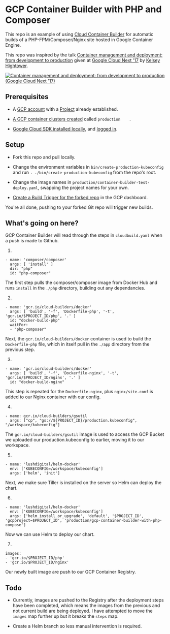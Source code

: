 # GCP Container Builder with PHP and Composer

This repo is an example of using [Cloud Container Builder](https://cloud.google.com/container-builder/docs/quickstart-gcloud) for automatic builds of a PHP-FPM/Composer/Nginx site hosted in Google Container Engine.

This repo was inspired by the talk [Container management and deployment: from development to production](https://www.youtube.com/watch?v=XL9CQobFB8I) given at [Google Cloud Next '17](https://www.youtube.com/playlist?list=PLIivdWyY5sqI8RuUibiH8sMb1ExIw0lAR) by [Kelsey Hightower](https://twitter.com/kelseyhightower).

[![Container management and deployment: from development to production (Google Cloud Next '17)](https://img.youtube.com/vi/XL9CQobFB8I/0.jpg)](https://www.youtube.com/watch?v=XL9CQobFB8I)

## Prerequisites

* A [GCP account](https://cloud.google.com/) with a [Project](https://cloud.google.com/resource-manager/docs/creating-managing-projects) already established.

* [A GCP container clusters created](https://cloud.google.com/sdk/gcloud/reference/container/clusters/create) called `production	`.

* [Google Cloud SDK installed locally](https://cloud.google.com/sdk/downloads), and [logged in](https://cloud.google.com/sdk/gcloud/reference/auth/login).

## Setup

* Fork this repo and pull locally.

* Change the environment variables in `bin/create-production-kubeconfig` and run `. ./bin/create-production-kubeconfig` from the repo's root.

* Change the image names in `production/container-builder-test-deploy.yaml`, swapping the project names for your own.

* [Create a Build Trigger for the forked repo](https://cloud.google.com/container-builder/docs/creating-build-triggers) in the GCP dashboard.

You're all done, pushing to your forked Git repo will trigger new builds.

## What's going on here?

GCP Container Builder will read through the steps in `cloudbuild.yaml` when a push is made to Github.

1.
```
- name: 'composer/composer'
  args: [ 'install' ]
  dir: "php"
  id: "php-composer"
```
The first step pulls the composer/composer image from Docker Hub and runs `install` in the `./php` directory, building out any dependancies.

2.
```
- name: 'gcr.io/cloud-builders/docker'
  args: [ 'build', '-f', 'Dockerfile-php', '-t', 'gcr.io/$PROJECT_ID/php', '.' ]
  id: "docker-build-php"
  waitFor:
  - "php-composer"
```
Next, the `gcr.io/cloud-builders/docker` container is used to build the `Dockerfile-php` file, which in itself pull in the `./app` directory from the previous step.

3.
```
- name: 'gcr.io/cloud-builders/docker'
  args: [ 'build', '-f', 'Dockerfile-nginx', '-t', 'gcr.io/$PROJECT_ID/nginx', '.' ]
  id: "docker-build-nginx"
```
This step is repeated for the `Dockerfile-nginx`, plus `nginx/site.conf` is added to our Nginx container with our config.

4.
```
- name: gcr.io/cloud-builders/gsutil
  args: ["cp", "gs://${PROJECT_ID}/production.kubeconfig", "/workspace/kubeconfig"]
```
The `gcr.io/cloud-builders/gsutil` image is used to access the GCP Bucket we uploaded our production.kubeconfig to earlier, moving it to our workspace.

5.
```
- name: 'lushdigital/helm-docker'
  env: ['KUBECONFIG=/workspace/kubeconfig']
  args: ['helm', 'init']
```
Next, we make sure Tiller is installed on the server so Helm can deploy the chart.

6.
```
- name: 'lushdigital/helm-docker'
  env: ['KUBECONFIG=/workspace/kubeconfig']
  args: ['helm_install_or_upgrade', 'default', '$PROJECT_ID', 'gcpproject=$PROJECT_ID', 'production/gcp-container-builder-with-php-compose']
```
Now we can use Helm to deploy our chart.

7.
```
images:
- 'gcr.io/$PROJECT_ID/php'
- 'gcr.io/$PROJECT_ID/nginx'
```
Our newly built image are push to our GCP Container Registry.

## Todo

* Currently, images are pushed to the Registry after the deployment steps have been completed, which means the images from the previous and not current build are being deployed. I have attempted to move the `images` map further up but it breaks the `steps` map.

* Create a Helm branch so less manual intervention is required.
